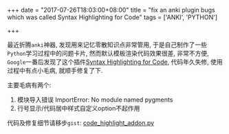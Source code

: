 +++
date = "2017-07-26T18:03:00+08:00"
title = "fix an anki plugin bugs which was called Syntax Highlighting for Code"
tags = ['ANKI', 'PYTHON']

+++

最近折腾`anki`神器, 发现用来记忆零散知识点非常管用, 于是自己制作了一些`Python`学习过程中的问题卡片, 然而默认模板渲染代码效果很差, 非常不方便, `Google`一番后发现了这个插件[Syntax Highlighting for Code](https://ankiweb.net/shared/info/1463041493), 代码年久失修, 使用过程中有点小毛病, 就顺手修复了下.

主要毛病有两个:

1. 模块导入错误 ImportError: No module named pygments
2. 行号显示/代码居中样式自定义option不起作用

代码及修复细节请移步`gist`: [code_highlight_addon.py](https://gist.github.com/ferstar/61dbec4e74bcc725172ec46e546c65e1)